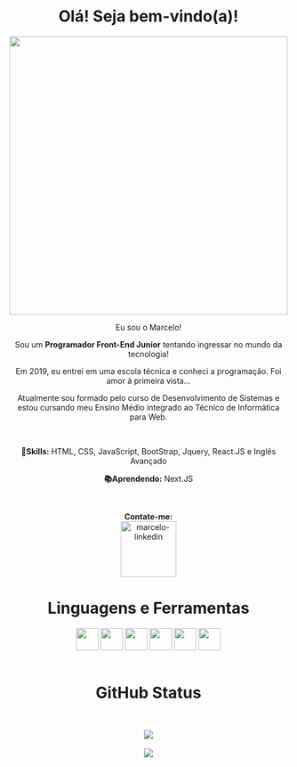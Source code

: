 
<div align="center">
        <h1>Olá! Seja bem-vindo(a)!</h1>
        <img src="https://user-images.githubusercontent.com/48383295/129462418-d43e34bb-5822-4819-8f83-c9172844e227.png" width="500px">
        <p>Eu sou o Marcelo!</p>
        <p>Sou um <strong>Programador Front-End Junior</strong> tentando ingressar no mundo da tecnologia!</p>
        <p>Em 2019, eu entrei em uma escola técnica e conheci a programação. Foi amor à primeira vista...</p> 
        <p> Atualmente sou formado pelo curso de Desenvolvimento de Sistemas e <br>estou cursando meu Ensino Médio integrado ao Técnico de Informática para Web.</p><br/>
        <p><strong>💼Skills:</strong> HTML, CSS, JavaScript, BootStrap, Jquery, React.JS e Inglês Avançado</p>
        <p><strong>📚Aprendendo:</strong> Next.JS</p>
</div>
<br/>
<div align="center">
        <p>
          <strong>Contate-me: </strong><br />
          <a href="https://www.linkedin.com/in/marcelo-oliveira-mendes/" target="_blank">
          <img src="https://user-images.githubusercontent.com/48383295/129463275-de93d913-1ffa-4b64-be1c-430a87315a33.png" alt="marcelo-linkedin" width="100px">
          </a>
        </p>
</div>
<div align="center">
        <h1>Linguagens e Ferramentas</h1>
        <img src="https://user-images.githubusercontent.com/48383295/129463438-ab8050f3-3a97-47cb-9f8b-c791b821446f.png" width="40">
        <img src="https://user-images.githubusercontent.com/48383295/129463435-f31be9c7-d4b1-4bf9-9d92-a3e15f6c0a99.png" width="40">
        <img src="https://user-images.githubusercontent.com/48383295/129463439-cb466b04-fe98-4519-a353-0f5d38f4118f.png" width="40">
        <img src="https://user-images.githubusercontent.com/48383295/129463434-0bf3318a-9912-4b37-94a1-5ebc4467ec7e.png" width="40">
        <img src="https://user-images.githubusercontent.com/48383295/129463437-3f6e3e01-71a0-4b2a-a69d-1376713ef3b9.png" width="40">
        <img src="https://user-images.githubusercontent.com/48383295/129463440-dfe1d6c1-99dc-4b1e-8b15-1f0b5f2ace84.png" width="40">
</div><br />
<div align="center">
        <h1>GitHub Status</h1><br />
        <p>
        <img src="https://github-readme-stats.vercel.app/api?username=marcelooliveiramendes&show_icons=true&theme=tokyonight"><br /><br />
        <img src="https://github-readme-stats.vercel.app/api/top-langs/?username=marcelooliveiramendes&layout=demo">  
        </p>

  

</div>

